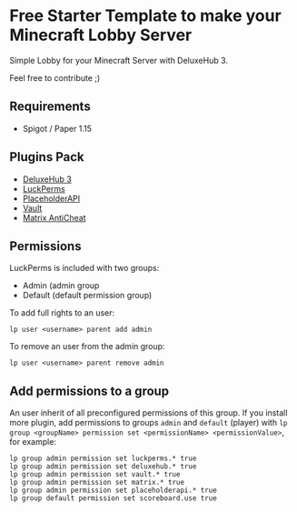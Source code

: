 # Free Starter Template to make your Minecraft Lobby Server

Simple Lobby for your Minecraft Server with DeluxeHub 3.

Feel free to contribute ;)

## Requirements

* Spigot / Paper 1.15

## Plugins Pack

* [DeluxeHub 3](https://www.spigotmc.org/resources/deluxehub-3-professional-hub-management-1-8-1-14-4.49425/)
* [LuckPerms](https://www.spigotmc.org/resources/luckperms-an-advanced-permissions-plugin.28140/)
* [PlaceholderAPI](https://www.spigotmc.org/resources/placeholderapi.6245/)
* [Vault](https://dev.bukkit.org/projects/vault)
* [Matrix AntiCheat](https://www.spigotmc.org/resources/matrix-anticheat-advanced-cheat-detection-1-8-1-12-1-13-1-14.64635/)

## Permissions

LuckPerms is included with two groups:

* Admin (admin group
* Default (default permission group)

To add full rights to an user:

```
lp user <username> parent add admin
```

To remove an user from the admin group:

```
lp user <username> parent remove admin
```

## Add permissions to a group

An user inherit of all preconfigured permissions of this group. If you install more plugin, add permissions to groups `admin` and `default` (player) with `lp group <groupName> permission set <permissionName> <permissionValue>`, for example:

```
lp group admin permission set luckperms.* true
lp group admin permission set deluxehub.* true
lp group admin permission set vault.* true
lp group admin permission set matrix.* true
lp group admin permission set placeholderapi.* true
lp group default permission set scoreboard.use true
```
